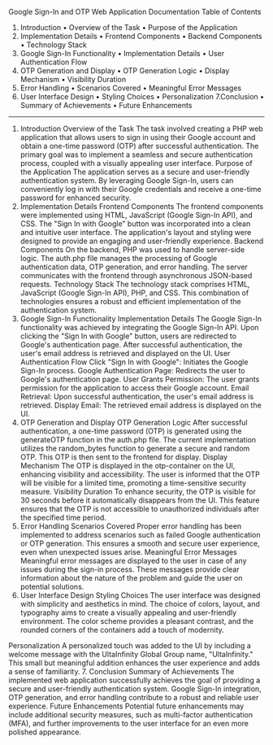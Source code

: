 Google Sign-In and OTP Web Application Documentation
Table of Contents
1. Introduction
•	Overview of the Task
•	Purpose of the Application
2. Implementation Details
•	Frontend Components
•	Backend Components
•	Technology Stack
3. Google Sign-In Functionality
•	Implementation Details
•	User Authentication Flow
4. OTP Generation and Display
•	OTP Generation Logic
•	Display Mechanism
•	Visibility Duration
5. Error Handling
•	Scenarios Covered
•	Meaningful Error Messages
6. User Interface Design
•	Styling Choices
•	Personalization
7.Conclusion
•	Summary of Achievements
•	Future Enhancements
________________________________________
1. Introduction
Overview of the Task
The task involved creating a PHP web application that allows users to sign in using their Google account and obtain a one-time password (OTP) after successful authentication. The primary goal was to implement a seamless and secure authentication process, coupled with a visually appealing user interface.
Purpose of the Application
The application serves as a secure and user-friendly authentication system. By leveraging Google Sign-In, users can conveniently log in with their Google credentials and receive a one-time password for enhanced security.
2. Implementation Details
Frontend Components
The frontend components were implemented using HTML, JavaScript (Google Sign-In API), and CSS. The "Sign In with Google" button was incorporated into a clean and intuitive user interface. The application's layout and styling were designed to provide an engaging and user-friendly experience.
Backend Components
On the backend, PHP was used to handle server-side logic. The auth.php file manages the processing of Google authentication data, OTP generation, and error handling. The server communicates with the frontend through asynchronous JSON-based requests.
Technology Stack
The technology stack comprises HTML, JavaScript (Google Sign-In API), PHP, and CSS. This combination of technologies ensures a robust and efficient implementation of the authentication system.
3. Google Sign-In Functionality
Implementation Details
The Google Sign-In functionality was achieved by integrating the Google Sign-In API. Upon clicking the "Sign In with Google" button, users are redirected to Google's authentication page. After successful authentication, the user's email address is retrieved and displayed on the UI.
User Authentication Flow
Click "Sign In with Google": Initiates the Google Sign-In process.
Google Authentication Page: Redirects the user to Google's authentication page.
User Grants Permission: The user grants permission for the application to access their Google account.
Email Retrieval: Upon successful authentication, the user's email address is retrieved.
Display Email: The retrieved email address is displayed on the UI.
4. OTP Generation and Display
OTP Generation Logic
After successful authentication, a one-time password (OTP) is generated using the generateOTP function in the auth.php file. The current implementation utilizes the random_bytes function to generate a secure and random OTP. This OTP is then sent to the frontend for display.
Display Mechanism
The OTP is displayed in the otp-container on the UI, enhancing visibility and accessibility. The user is informed that the OTP will be visible for a limited time, promoting a time-sensitive security measure.
Visibility Duration
To enhance security, the OTP is visible for 30 seconds before it automatically disappears from the UI. This feature ensures that the OTP is not accessible to unauthorized individuals after the specified time period.
5. Error Handling
Scenarios Covered
Proper error handling has been implemented to address scenarios such as failed Google authentication or OTP generation. This ensures a smooth and secure user experience, even when unexpected issues arise.
Meaningful Error Messages
Meaningful error messages are displayed to the user in case of any issues during the sign-in process. These messages provide clear information about the nature of the problem and guide the user on potential solutions.
6. User Interface Design
Styling Choices
The user interface was designed with simplicity and aesthetics in mind. The choice of colors, layout, and typography aims to create a visually appealing and user-friendly environment. The color scheme provides a pleasant contrast, and the rounded corners of the containers add a touch of modernity.

Personalization
A personalized touch was added to the UI by including a welcome message with the UltaInfinity Global Group name, "UltaInfinity." This small but meaningful addition enhances the user experience and adds a sense of familiarity.
7. Conclusion
Summary of Achievements
The implemented web application successfully achieves the goal of providing a secure and user-friendly authentication system. Google Sign-In integration, OTP generation, and error handling contribute to a robust and reliable user experience.
Future Enhancements
Potential future enhancements may include additional security measures, such as multi-factor authentication (MFA), and further improvements to the user interface for an even more polished appearance.


